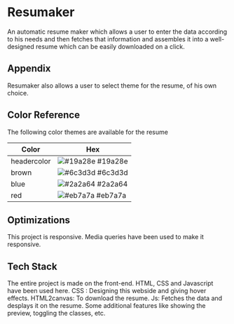 # Resumaker

 An automatic resume maker which allows a user to enter the data according to his needs and then fetches that information and assembles it into a well-designed resume which can be easily downloaded on a click.



## Appendix

Resumaker also allows a user to select theme for the resume, of his own choice.
## Color Reference
The following color themes are available for the resume

| Color             | Hex                                                                |
| ----------------- | ------------------------------------------------------------------ |
| headercolor | ![#19a28e](https://via.placeholder.com/10/19a28e?text=+) #19a28e |
| brown| ![#6c3d3d](https://via.placeholder.com/10/6c3d3d?text=+) #6c3d3d|
| blue | ![#2a2a64](https://via.placeholder.com/10/2a2a64?text=+) #2a2a64 |
| red | ![#eb7a7a](https://via.placeholder.com/10/eb7a7a?text=+) #eb7a7a |


## Optimizations

This project is responsive. Media queries have been used to make it responsive.


## Tech Stack

The entire project is made on the front-end. HTML, CSS and Javascript have been used here.
CSS : Designing this webside and giving hover effects. 
HTML2canvas: To download the resume.
Js: Fetches the data and desplays it on the resume. Some additional features like showing the preview, toggling the classes, etc.

